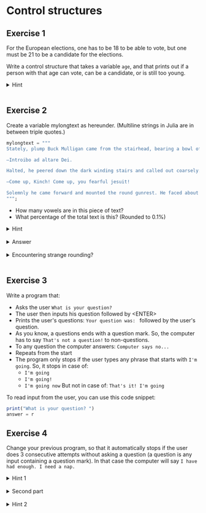 # Control structures

## Exercise 1

For the European elections, one has to be 18 to be able to vote, but one must be 21 to be a candidate for the elections.

Write a control structure that takes a variable `age`, and that prints out if a person with that age can vote, can be a candidate, or is still too young.

<details>
  <summary>Hint</summary>

  The order of your `if` and `else` conditions matter. What do you think will happen if you switch the order?

  (If your code didn't work, this is probably what you need to look into.)

</details><br>

## Exercise 2

Create a variable mylongtext as hereunder.
(Multiline strings in Julia are in between triple quotes.)
```julia
mylongtext = """
Stately, plump Buck Mulligan came from the stairhead, bearing a bowl of lather on which a mirror and a razor lay crossed. A yellow dressinggown, ungirdled, was sustained gently behind him on the mild morning air. He held the bowl aloft and intoned:

—Introibo ad altare Dei.

Halted, he peered down the dark winding stairs and called out coarsely:

—Come up, Kinch! Come up, you fearful jesuit!

Solemnly he came forward and mounted the round gunrest. He faced about and blessed gravely thrice the tower, the surrounding land and the awaking mountains. Then, catching sight of Stephen Dedalus, he bent towards him and made rapid crosses in the air, gurgling in his throat and shaking his head. Stephen Dedalus, displeased and sleepy, leaned his arms on the top of the staircase and looked coldly at the shaking gurgling face that blessed him, equine in its length, and at the light untonsured hair, grained and hued like pale oak.
""";
```

- How many vowels are in this piece of text?
- What percentage of the total text is this? (Rounded to 0.1%)

<details>
  <summary>Hint</summary>

  - You will have to loop over every letter in mylongtext
  - Test this code in the REPL: `'c' in "abcd"`
  - Think how you can use this concept to isolate vowels
  - To round the percentage you can use `round(number, digits=x)` with `x` the number of digits you want to keep

</details><br>

<details>
  <summary>Answer</summary>

  The answer should be `271`, which is `29%` of the total length.

</details><br>

<details>
  <summary>Encountering strange rounding?</summary>

  Depending on how you did the rounding to get to a percentage, you might get some strange results:
  ```julia
round(ratio, digits=3)         # 0.291
round(ratio, digits=3) * 100   # 29.099999999999998   Why?
round(100*ratio, digits=1)     # 29.1
```
</details><br>


## Exercise 3

Write a program that:
- Asks the user `What is your question?`
- The user then inputs his question followed by \<ENTER\>
- Prints the user's questions: `Your question was: ` followed by the user's question.
- As you know, a questions ends with a question mark. So, the computer has to say `That's not a question!` to non-questions.
- To any question the computer answers: `Computer says no...`
- Repeats from the start
- The program only stops if the user types any phrase that starts with `I'm going`. So, it stops in case of:
  - `I'm going`
  - `I'm going!`
  - `I'm going now`
But not in case of: `That's it! I'm going`

To read input from the user, you can use this code snippet:
```julia
print("What is your question? ")
answer = r
```

## Exercise 4

Change your previous program, so that it automatically stops if the user does 3 consecutive attempts without asking a question (a question is any input containing a question mark). In that case the computer will say `I have had enough. I need a nap.`


<details>
  <summary>Hint 1</summary>

  For exercise 3 you probably used a `while` loop.

  So you could initiate a counter before the loop, increase it each time the user does not ask a question, and then check that counter in the while loop.
</details><br>

<details>
  <summary>Second part</summary>

  The computer should only stop after 3 **consecutive** attemps. So if the user has entered a non-question twice, and then enters a question, and then again a non-question, the computer should **not** exit.

  Does your program work this way?
</details><br>


<details>
  <summary>Hint 2</summary>

  You initiated a counter, and increase it after every non-question. So what should happen with this counter when the user enters a question?

</details><br>
